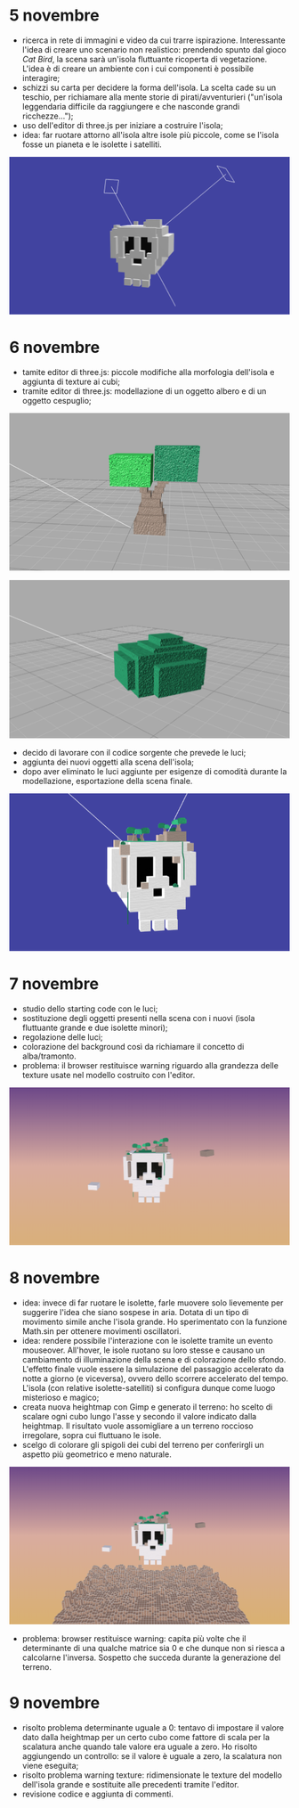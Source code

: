 # 5 novembre
- ricerca in rete di immagini e video da cui trarre ispirazione. Interessante l'idea di creare uno scenario non realistico: prendendo spunto dal gioco *Cat Bird*, la scena sarà un'isola fluttuante ricoperta di vegetazione. L'idea è di creare un ambiente con i cui componenti è possibile interagire;
- schizzi su carta per decidere la forma dell'isola. La scelta cade su un teschio, per richiamare alla mente storie di pirati/avventurieri ("un'isola leggendaria difficile da raggiungere e che nasconde grandi ricchezze...");
- uso dell'editor di three.js per iniziare a costruire l'isola;
- idea: far ruotare attorno all'isola altre isole più piccole, come se l'isola fosse un pianeta e le isolette i satelliti.

![Alt text](https://github.com/Interactive3DGraphicsCourse-UNIUD-2020/cubes2020-vulcano/blob/master/screenshots/Skull_1.png)

# 6 novembre
- tamite editor di three.js: piccole modifiche alla morfologia dell'isola e aggiunta di texture ai cubi;
- tramite editor di three.js: modellazione di un oggetto albero e di un oggetto cespuglio;

![Alt text](https://github.com/Interactive3DGraphicsCourse-UNIUD-2020/cubes2020-vulcano/blob/master/screenshots/albero_obj.png)

![Alt text](https://github.com/Interactive3DGraphicsCourse-UNIUD-2020/cubes2020-vulcano/blob/master/screenshots/cespuglio_obj.png)

- decido di lavorare con il codice sorgente che prevede le luci;
- aggiunta dei nuovi oggetti alla scena dell'isola;
- dopo aver eliminato le luci aggiunte per esigenze di comodità durante la modellazione, esportazione della scena finale.

![Alt text](https://github.com/Interactive3DGraphicsCourse-UNIUD-2020/cubes2020-vulcano/blob/master/screenshots/Skull_2.png)

# 7 novembre
- studio dello starting code con le luci;
- sostituzione degli oggetti presenti nella scena con i nuovi (isola fluttuante grande e due isolette minori);
- regolazione delle luci;
- colorazione del background così da richiamare il concetto di alba/tramonto.
- problema: il browser restituisce warning riguardo alla grandezza delle texture usate nel modello costruito con l'editor.

![Alt text](https://github.com/Interactive3DGraphicsCourse-UNIUD-2020/cubes2020-vulcano/blob/master/screenshots/Scene_1.png)

# 8 novembre
- idea: invece di far ruotare le isolette, farle muovere solo lievemente per suggerire l'idea che siano sospese in aria. Dotata di un tipo di movimento simile anche l'isola grande. Ho sperimentato con la funzione Math.sin per ottenere movimenti oscillatori.
- idea: rendere possibile l'interazione con le isolette tramite un evento mouseover. All'hover, le isole ruotano su loro stesse e causano un cambiamento di illuminazione della scena e di colorazione dello sfondo. L'effetto finale vuole essere la simulazione del passaggio accelerato da notte a giorno (e viceversa), ovvero dello scorrere accelerato del tempo. L'isola (con relative isolette-satelliti) si configura dunque come luogo misterioso e magico;
- creata nuova heightmap con Gimp e generato il terreno: ho scelto di scalare ogni cubo lungo l'asse y secondo il valore indicato dalla heightmap. Il risultato vuole assomigliare a un terreno roccioso irregolare, sopra cui fluttuano le isole.
- scelgo di colorare gli spigoli dei cubi del terreno per conferirgli un aspetto più geometrico e meno naturale.

![Alt text](https://github.com/Interactive3DGraphicsCourse-UNIUD-2020/cubes2020-vulcano/blob/master/screenshots/Scene_final.png)

- problema: browser restituisce warning: capita più volte che il determinante di una qualche matrice sia 0 e che dunque non si riesca a calcolarne l'inversa. Sospetto che succeda durante la generazione del terreno.

# 9 novembre
- risolto problema determinante uguale a 0: tentavo di impostare il valore dato dalla heightmap per un certo cubo come fattore di scala per la scalatura anche quando tale valore era uguale a zero. Ho risolto aggiungendo un controllo: se il valore è uguale a zero, la scalatura non viene eseguita;
- risolto problema warning texture: ridimensionate le texture del modello dell'isola grande e sostituite alle precedenti tramite l'editor.
- revisione codice e aggiunta di commenti.
